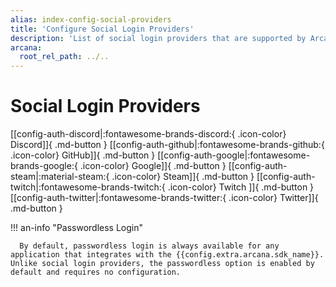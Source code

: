```yaml
---
alias: index-config-social-providers
title: 'Configure Social Login Providers'
description: 'List of social login providers that are supported by Arcana Auth for onboarding Web3 app users in apps integrated with the Arcana SDK.'
arcana:
  root_rel_path: ../..
---
```


# Social Login Providers      

[[config-auth-discord|:fontawesome-brands-discord:{ .icon-color} Discord]]{ .md-button }
[[config-auth-github|:fontawesome-brands-github:{ .icon-color} GitHub]]{ .md-button }
[[config-auth-google|:fontawesome-brands-google:{ .icon-color} Google]]{ .md-button }
[[config-auth-steam|:material-steam:{ .icon-color} Steam]]{ .md-button }
[[config-auth-twitch|:fontawesome-brands-twitch:{ .icon-color} Twitch ]]{ .md-button }
[[config-auth-twitter|:fontawesome-brands-twitter:{ .icon-color} Twitter]]{ .md-button }

!!! an-info "Passwordless Login"

      By default, passwordless login is always available for any application that integrates with the {{config.extra.arcana.sdk_name}}.  Unlike social login providers, the passwordless option is enabled by default and requires no configuration. 
